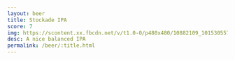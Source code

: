 ```yaml
---
layout: beer
title: Stockade IPA
score: 7
img: https://scontent.xx.fbcdn.net/v/t1.0-0/p480x480/10882109_10153055725553745_9030008793027639075_n.jpg?oh=47d0360524de6a3fab1c595b1ebeee05&oe=58C3A3CC
desc: A nice balanced IPA
permalink: /beer/:title.html
---
```

